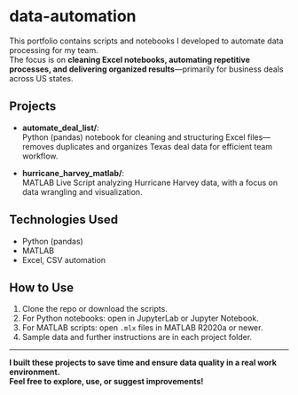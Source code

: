 # data-automation

This portfolio contains scripts and notebooks I developed to automate data processing for my team.  
The focus is on **cleaning Excel notebooks, automating repetitive processes, and delivering organized results**—primarily for business deals across US states.

## Projects

- **automate_deal_list/**:  
  Python (pandas) notebook for cleaning and structuring Excel files—removes duplicates and organizes Texas deal data for efficient team workflow.

- **hurricane_harvey_matlab/**:  
  MATLAB Live Script analyzing Hurricane Harvey data, with a focus on data wrangling and visualization.

## Technologies Used
- Python (pandas)
- MATLAB
- Excel, CSV automation

## How to Use

1. Clone the repo or download the scripts.
2. For Python notebooks: open in JupyterLab or Jupyter Notebook.
3. For MATLAB scripts: open `.mlx` files in MATLAB R2020a or newer.
4. Sample data and further instructions are in each project folder.

---

**I built these projects to save time and ensure data quality in a real work environment.  
Feel free to explore, use, or suggest improvements!**
